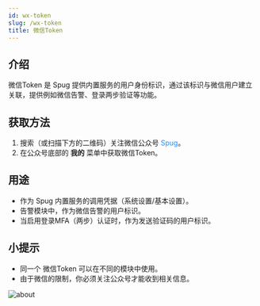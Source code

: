 ```yaml
---
id: wx-token
slug: /wx-token
title: 微信Token
---
```


## 介绍

微信Token 是 Spug 提供内置服务的用户身份标识，通过该标识与微信用户建立关联，提供例如微信告警、登录两步验证等功能。

## 获取方法
1. 搜索（或扫描下方的二维码）关注微信公众号 <font color="#1890ff">Spug</font>。
2. 在公众号底部的 **我的** 菜单中获取微信Token。

## 用途
- 作为 Spug 内置服务的调用凭据（系统设置/基本设置）。
- 告警模块中，作为微信告警的用户标识。
- 当启用登录MFA（两步）认证时，作为发送验证码的用户标识。

## 小提示
- 同一个 微信Token 可以在不同的模块中使用。
- 由于微信的限制，你必须关注公众号才能收到相关信息。

![about](https://cdn.spug.cc/img/spug-weixin.jpeg)